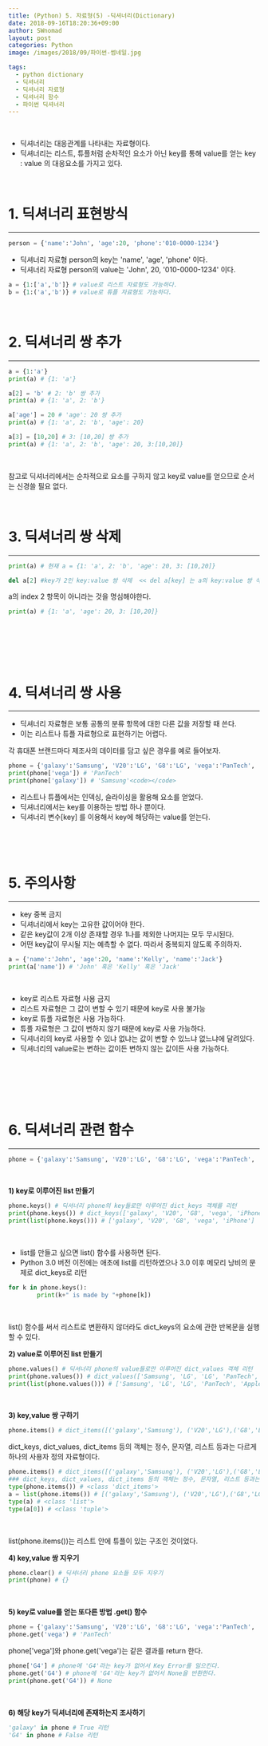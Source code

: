 ```yaml
---
title: (Python) 5. 자료형(5) -딕셔너리(Dictionary)
date: 2018-09-16T18:20:36+09:00
author: SWnomad
layout: post
categories: Python
image: /images/2018/09/파이썬-썸네일.jpg

tags:
  - python dictionary
  - 딕셔너리
  - 딕셔너리 자료형
  - 딕셔너리 함수
  - 파이썬 딕셔너리
---
```

&nbsp;

  * 딕셔너리는 대응관계를 나타내는 자료형이다.
  * 딕셔너리는 리스트, 튜플처럼 순차적인 요소가 아닌 key를 통해 value를 얻는 key : value 의 대응요소를 가지고 있다.

&nbsp;

# 1. 딕셔너리 표현방식
* * *


~~~ python
person = {'name':'John', 'age':20, 'phone':'010-0000-1234'}
~~~

- 딕셔너리 자료형 person의 key는 'name', 'age', 'phone' 이다.  
- 딕셔너리 자료형 person의 value는 'John', 20, '010-0000-1234' 이다.



~~~ python
a = {1:['a','b']} # value로 리스트 자료형도 가능하다.
b = {1:('a','b')} # value로 튜플 자료형도 가능하다.
~~~

&nbsp;


# 2. 딕셔너리 쌍 추가
* * *

~~~ python
a = {1:'a'}
print(a) # {1: 'a'}

a[2] = 'b' # 2: 'b' 쌍 추가
print(a) # {1: 'a', 2: 'b'}

a['age'] = 20 # 'age': 20 쌍 추가
print(a) # {1: 'a', 2: 'b', 'age': 20}

a[3] = [10,20] # 3: [10,20] 쌍 추가
print(a) # {1: 'a', 2: 'b', 'age': 20, 3:[10,20]}
~~~

&nbsp;

참고로 딕셔너리에서는 순차적으로 요소를 구하지 않고 key로 value를 얻으므로 순서는 신경쓸 필요 없다.

&nbsp;

# 3. 딕셔너리 쌍 삭제

* * *



~~~ python
print(a) # 현재 a = {1: 'a', 2: 'b', 'age': 20, 3: [10,20]}

del a[2] #key가 2인 key:value 쌍 삭제  << del a[key] 는 a의 key:value 쌍 삭제
~~~

a의 index 2 항목이 아니라는 것을 명심해야한다.



~~~ python
print(a) # {1: 'a', 'age': 20, 3: [10,20]}
~~~

&nbsp;

&nbsp;

&nbsp;

# 4. 딕셔너리 쌍 사용

* * *

  * 딕셔너리 자료형은 보통 공통의 분류 항목에 대한 다른 값을 저장할 때 쓴다.
  * 이는 리스트나 튜플 자료형으로 표현하기는 어렵다.

각 휴대폰 브랜드마다 제조사의 데이터를 담고 싶은 경우를 예로 들어보자.  


~~~ python
phone = {'galaxy':'Samsung', 'V20':'LG', 'G8':'LG', 'vega':'PanTech', 'iPhone':'Apple'}
print(phone['vega']) # 'PanTech'
print(phone['galaxy']) # 'Samsung'<code></code>
~~~

  * 리스트나 튜플에서는 인덱싱, 슬라이싱을 활용해 요소를 얻었다.
  * 딕셔너리에서는 key를 이용하는 방법 하나 뿐이다.
  * 딕셔너리 변수[key] 를 이용해서 key에 해당하는 value를 얻는다.

&nbsp;

&nbsp;

# 5. 주의사항

* * *

  * key 중복 금지
  * 딕셔너리에서 key는 고유한 값이어야 한다.
  * 같은 key값이 2개 이상 존재할 경우 1나를 제외한 나머지는 모두 무시된다.
  * 어떤 key값이 무시될 지는 예측할 수 없다. 따라서 중복되지 않도록 주의하자.



~~~ python
a = {'name':'John', 'age':20, 'name':'Kelly', 'name':'Jack'}
print(a['name']) # 'John' 혹은 'Kelly' 혹은 'Jack'
~~~

&nbsp;

  * key로 리스트 자료형 사용 금지
  * 리스트 자료형은 그 값이 변할 수 있기 때문에 key로 사용 불가능
  * key로 튜플 자료형은 사용 가능하다.
  * 튜플 자료형은 그 값이 변하지 않기 때문에 key로 사용 가능하다.
  * 딕셔너리의 key로 사용할 수 있냐 없냐는 값이 변할 수 있느냐 없느냐에 달려있다.
  * 딕셔너리의 value로는 변하는 값이든 변하지 않는 값이든 사용 가능하다.

&nbsp;

&nbsp;

&nbsp;

# 6. 딕셔너리 관련 함수

* * *



~~~ python
phone = {'galaxy':'Samsung', 'V20':'LG', 'G8':'LG', 'vega':'PanTech', 'iPhone':'Apple'}
~~~

&nbsp;

**1) key로 이루어진 list 만들기**  


~~~ python
phone.keys() # 딕셔너리 phone의 key들로만 이루어진 dict_keys 객체를 리턴
print(phone.keys()) # dict_keys(['galaxy', 'V20', 'G8', 'vega', 'iPhone'])
print(list(phone.keys())) # ['galaxy', 'V20', 'G8', 'vega', 'iPhone']
~~~

&nbsp;

  * list를 만들고 싶으면 list() 함수를 사용하면 된다.
  * Python 3.0 버전 이전에는 애초에 list를 리턴하였으나 3.0 이후 메모리 낭비의 문제로 dict_keys로 리턴



~~~ python
for k in phone.keys():
        print(k+" is made by "+phone[k])
~~~

&nbsp;

list() 함수를 써서 리스트로 변환하지 않더라도 dict_keys의 요소에 관한 반복문을 실행할 수 있다.

**2) value로 이루어진 list 만들기**  


~~~ python
phone.values() # 딕셔너리 phone의 value들로만 이루어진 dict_values 객체 리턴
print(phone.values()) # dict_values(['Samsung', 'LG', 'LG', 'PanTech', 'Apple'])
print(list(phone.values())) # ['Samsung', 'LG', 'LG', 'PanTech', 'Apple']
~~~

&nbsp;

**3) key,value 쌍 구하기**  


~~~ python
phone.items() # dict_items([('galaxy','Samsung'), ('V20','LG'),('G8','LG'),('vega','PanTech'),('iPhone','Apple')])
~~~

dict\_keys, dict\_values, dict_items 등의 객체는 정수, 문자열, 리스트 등과는 다르게 하나의 사용자 정의 자료형이다.



~~~ python
phone.items() # dict_items([('galaxy','Samsung'), ('V20','LG'),('G8','LG'),('vega','PanTech'),('iPhone','Apple')])
### dict_keys, dict_values, dict_items 등의 객체는 정수, 문자열, 리스트 등과는 다르게 하나의 사용자 정의 자료형이다.
type(phone.items()) # <class 'dict_items'>
a = list(phone.items()) # [('galaxy','Samsung'), ('V20','LG'),('G8','LG'),('vega','PanTech'),('iPhone','Apple')]
type(a) # <class 'list'>
type(a[0]) # <class 'tuple'>
~~~

&nbsp;

list(phone.items())는 리스트 안에 튜플이 있는 구조인 것이었다.

**4) key,value 쌍 지우기**  


~~~ python
phone.clear() # 딕셔너리 phone 요소들 모두 지우기
print(phone) # {}
~~~

&nbsp;

**5) key로 value를 얻는 또다른 방법 .get() 함수**  


~~~ python
phone = {'galaxy':'Samsung', 'V20':'LG', 'G8':'LG', 'vega':'PanTech', 'iPhone':'Apple'}
phone.get('vega') # 'PanTech'
~~~

phone['vega']와 phone.get('vega')는 같은 결과를 return 한다.



~~~ python
phone['G4'] # phone에 'G4'라는 key가 없어서 Key Error를 일으킨다.
phone.get('G4') # phone에 'G4'라는 key가 없어서 None을 반환한다.
print(phone.get('G4')) # None
~~~

&nbsp;

**6) 해당 key가 딕셔너리에 존재하는지 조사하기**  


~~~ python
'galaxy' in phone # True 리턴
'G4' in phone # False 리턴
~~~

